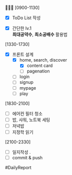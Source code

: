 🥳🎂🎉
[0900-1130]
- [x] ToDo List 작성
- [x] 간단한 lv.1  
	**최대공약수**, **최소공배수** 활용법
	

[1330-1730]
- [x] 프론트 설계 
	- [x] home, search, discover
		- [x] content card 
		- [ ] pagenation 
	- [ ] login
	- [ ] signup
	- [ ] mypage
	- [ ] play 

[1830-2100]
- [ ] 에어컨 필터 청소
- [ ] 밥, 샤워, 노트북 세팅 
- [ ] 저녁밥
- [ ] 지정학 읽기

[2100-2330]
- [ ] 일지작성
	.
- [ ] commit & push

#DailyReport 